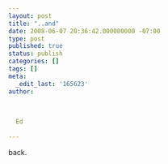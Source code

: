 ```yaml
---
layout: post
title: "..and"
date: 2008-06-07 20:36:42.000000000 -07:00
type: post
published: true
status: publish
categories: []
tags: []
meta:
  _edit_last: '165623'
author:
  
  
  
  Ed
  
---
```

<p>back.</p>
